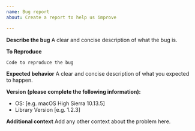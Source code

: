 ```yaml
---
name: Bug report
about: Create a report to help us improve

---
```


**Describe the bug**
A clear and concise description of what the bug is.

**To Reproduce**
```swift
Code to reproduce the bug
```

**Expected behavior**
A clear and concise description of what you expected to happen.

**Version (please complete the following information):**
 - OS: [e.g. macOS High Sierra 10.13.5]
 - Library Version [e.g. 1.2.3]

**Additional context**
Add any other context about the problem here.
